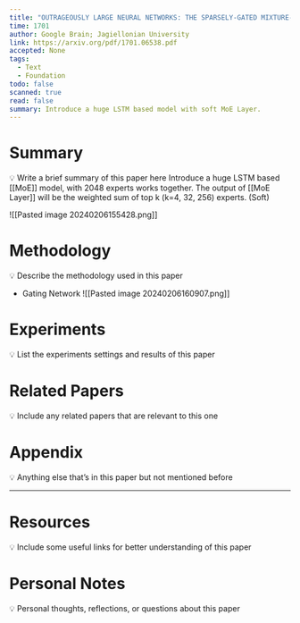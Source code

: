 ```yaml
---
title: "OUTRAGEOUSLY LARGE NEURAL NETWORKS: THE SPARSELY-GATED MIXTURE-OF-EXPERTS LAYER"
time: 1701
author: Google Brain; Jagiellonian University
link: https://arxiv.org/pdf/1701.06538.pdf
accepted: None
tags:
  - Text
  - Foundation
todo: false
scanned: true
read: false
summary: Introduce a huge LSTM based model with soft MoE Layer.
---
```

# Summary
💡 Write a brief summary of this paper here
Introduce a huge LSTM based [[MoE]] model, with 2048 experts works together.
The output of [[MoE Layer]] will be the weighted sum of top k (k=4, 32, 256) experts. (Soft)

![[Pasted image 20240206155428.png]]
# Methodology
💡 Describe the methodology used in this paper
- Gating Network
	![[Pasted image 20240206160907.png]]
# Experiments
💡 List the experiments settings and results of this paper

# Related Papers
💡 Include any related papers that are relevant to this one

# Appendix
💡 Anything else that’s in this paper but not mentioned before

---
# Resources
💡 Include some useful links for better understanding of this paper

# Personal Notes
💡 Personal thoughts, reflections, or questions about this paper
